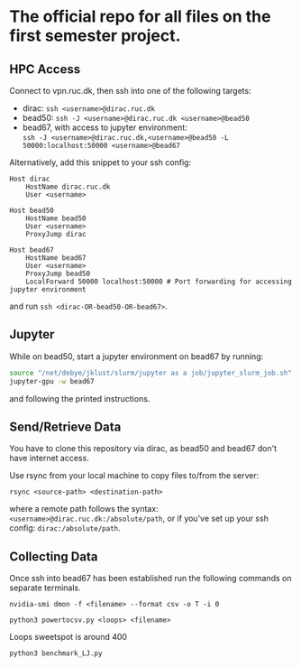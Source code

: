 # The official repo for all files on the first semester project.

## HPC Access

Connect to vpn.ruc.dk, then ssh into one of the following targets:

- dirac: ```ssh <username>@dirac.ruc.dk```
- bead50: ```ssh -J <username>@dirac.ruc.dk <username>@bead50```
- bead67, with access to jupyter environment:\
  ```ssh -J <username>@dirac.ruc.dk,<username>@bead50 -L 50000:localhost:50000 <username>@bead67```

Alternatively, add this snippet to your ssh config:
```sshconfig
Host dirac
    HostName dirac.ruc.dk
    User <username>

Host bead50
    HostName bead50
    User <username>
    ProxyJump dirac

Host bead67
    HostName bead67
    User <username>
    ProxyJump bead50
    LocalForward 50000 localhost:50000 # Port forwarding for accessing jupyter environment
```
and run ```ssh <dirac-OR-bead50-OR-bead67>```.

## Jupyter

While on bead50, start a jupyter environment on bead67 by running:
```bash
source "/net/debye/jklust/slurm/jupyter as a job/jupyter_slurm_job.sh"
jupyter-gpu -w bead67
```
and following the printed instructions.

## Send/Retrieve Data

You have to clone this repository via dirac, as bead50 and bead67 don't have internet access.

Use rsync from your local machine to copy files to/from the server:
```
rsync <source-path> <destination-path>
```
where a remote path follows the syntax: ```<username>@dirac.ruc.dk:/absolute/path```, or if you've set up your ssh config: ```dirac:/absolute/path```.


## Collecting Data
Once ssh into bead67 has been established run the following commands on separate terminals.

```
nvidia-smi dmon -f <filename> --format csv -o T -i 0 
```

```
python3 powertocsv.py <loops> <filename>
```
Loops sweetspot is around 400
```
python3 benchmark_LJ.py
```


